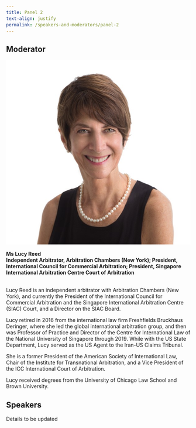```yaml
---
title: Panel 2
text-align: justify
permalink: /speakers-and-moderators/panel-2
---
```

## Moderator

<div class="sgds-container">
  <div class="row is-desktop">
    <div class="col is-10-mobile is-10-tablet is-3-desktop is-3-widescreen is-3-fullhd">
    <img src="/images/speakers-panel 2-Lucy Reed.jpg" alt="Photo of Ms Lucy Reed"> 
    </div>
    <div class="col">
    <p>
      <b>Ms Lucy Reed<br>
    Independent Arbitrator, Arbitration Chambers (New York); President, International Council for Commercial Arbitration; President, Singapore International Arbitration Centre Court of Arbitration  <br> <br> </b>
      
Lucy Reed is an independent arbitrator with Arbitration Chambers (New York), and currently the President of the International Council for Commercial Arbitration and the Singapore International Arbitration Centre (SIAC) Court, and a Director on the SIAC Board.  

Lucy retired in 2016 from the international law firm Freshfields Bruckhaus Deringer, where she led the global international arbitration group, and then was Professor of Practice and Director of the Centre for International Law of the National University of Singapore through 2019.  While with the US State Department, Lucy served as the US Agent to the Iran-US Claims Tribunal.  

She is a former President of the American Society of International Law, Chair of the Institute for Transnational Arbitration, and a Vice President of the ICC International Court of Arbitration.  

Lucy received degrees from the University of Chicago Law School and Brown University. 

## Speakers      

Details to be updated
